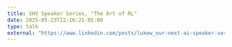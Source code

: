 ```yaml
---
title: SHV Speaker Series, "The Art of RL" 
date: 2025-05-23T22:16:21-05:00
type: talk
external: "https://www.linkedin.com/posts/lukew_our-next-ai-speaker-series-event-is-with-activity-7331767429536137216-0DI5/"
---
```

